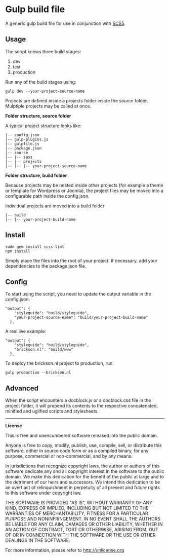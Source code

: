 # Gulp build file

A generic gulp build file for use in conjunction with [SCS5](https://github.com/SC5/sc5-styleguide).

## Usage
The script knows three build stages:

1. dev
2. test
3. production

Run any of the build stages using:
```
gulp dev --your-project-source-name
```
Projects are defined inside a projects folder inside the source folder. Mulptiple projects may be called at once.

**Folder structure, source folder**

A typical project structure looks like:
```
|-- config.json
|-- gulp-plugins.js
|-- gulpfile.js
|-- package.json
|-- source
|-- |-- sass
|-- |-- projects
|-- |-- |-- your-project-source-name
```
**Folder structure, build folder**

Because projects may be nested inside other projects (for example a theme or template for Wordpress or Joomla), the project files may be moved into a configurable path inside the config.json.

Individual projects are moved into a build folder:
```
|-- build
|-- |-- your-project-build-name
```

## Install
```
sudo gem install scss-lint
npm install
```
Simply place the files into the root of your project. If necessary, add your dependencies to the package.json file.

## Config
To start using the script, you need to update the output variable in the config.json:
```
"output": {
    "styleguide": "build/styleguide",
    "your-project-source-name": "build/your-project-build-name"
  },
```

A real live example:
```
"output": {
    "styleguide": "build/styleguide",
    "brickson.nl": "build/www"
  },
```
To deploy the brickson.nl project to production, run:
```
gulp production --brickson.nl
```

## Advanced
When the script encounters a docblock.js or a docblock.css file in the project folder, it will prepend its contents to the respective concatenated, minified and uglified scripts and stylesheets.


---

**License**

This is free and unencumbered software released into the public domain.

Anyone is free to copy, modify, publish, use, compile, sell, or
distribute this software, either in source code form or as a compiled
binary, for any purpose, commercial or non-commercial, and by any
means.

In jurisdictions that recognize copyright laws, the author or authors
of this software dedicate any and all copyright interest in the
software to the public domain. We make this dedication for the benefit
of the public at large and to the detriment of our heirs and
successors. We intend this dedication to be an overt act of
relinquishment in perpetuity of all present and future rights to this
software under copyright law.

THE SOFTWARE IS PROVIDED "AS IS", WITHOUT WARRANTY OF ANY KIND,
EXPRESS OR IMPLIED, INCLUDING BUT NOT LIMITED TO THE WARRANTIES OF
MERCHANTABILITY, FITNESS FOR A PARTICULAR PURPOSE AND NONINFRINGEMENT.
IN NO EVENT SHALL THE AUTHORS BE LIABLE FOR ANY CLAIM, DAMAGES OR
OTHER LIABILITY, WHETHER IN AN ACTION OF CONTRACT, TORT OR OTHERWISE,
ARISING FROM, OUT OF OR IN CONNECTION WITH THE SOFTWARE OR THE USE OR
OTHER DEALINGS IN THE SOFTWARE.

For more information, please refer to <http://unlicense.org>
